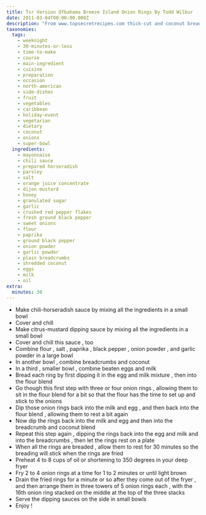 ```yaml
---
title: Tsr Version Ofbahama Breeze Island Onion Rings By Todd Wilbur
date: 2011-03-04T00:00:00.000Z
description: "From www.topsecretrecipes.com thick-cut and coconut breaded, with chili-horseradish and citrus-mustard dipping sauces. that's what the menu says! i have bought coconut onion rings frozen and they were so good i had to find a recipe! i haven't tried these yet but plan to soon. put here for safekeeping. a todd wilbur copycat recipe.\r\nthis recipe comes with 2 dipping sauce recipes, but if you like, use whatever sauce you like. this makes alot of breading, so you may can half the recipe or put the excess in the freezer for next time."
taxonomies:
  tags:
    - weeknight
    - 30-minutes-or-less
    - time-to-make
    - course
    - main-ingredient
    - cuisine
    - preparation
    - occasion
    - north-american
    - side-dishes
    - fruit
    - vegetables
    - caribbean
    - holiday-event
    - vegetarian
    - dietary
    - coconut
    - onions
    - super-bowl
  ingredients:
    - mayonnaise
    - chili sauce
    - prepared horseradish
    - parsley
    - salt
    - orange juice concentrate
    - dijon mustard
    - honey
    - granulated sugar
    - garlic
    - crushed red pepper flakes
    - fresh ground black pepper
    - sweet onions
    - flour
    - paprika
    - ground black pepper
    - onion powder
    - garlic powder
    - plain breadcrumbs
    - shredded coconut
    - eggs
    - milk
    - oil
extra:
  minutes: 30
---
```

 - Make chili-horseradish sauce by mixing all the ingredients in a small bowl
 - Cover and chill
 - Make citrus-mustard dipping sauce by mixing all the ingredients in a small bowl
 - Cover and chill this sauce , too
 - Combine flour , salt , paprika , black pepper , onion powder , and garlic powder in a large bowl
 - In another bowl , combine breadcrumbs and coconut
 - In a third , smaller bowl , combine beaten eggs and milk
 - Bread each ring by first dipping it in the egg and milk mixture , then into the flour blend
 - Go though this first step with three or four onion rings , allowing them to sit in the flour blend for a bit so that the flour has the time to set up and stick to the onions
 - Dip those onion rings back into the milk and egg , and then back into the flour blend , allowing them to rest a bit again
 - Now dip the rings back into the milk and egg and then into the breadcrumb and coconut blend
 - Repeat this step again , dipping the rings back into the egg and milk and into the breadcrumbs , then let the rings rest on a plate
 - When all the rings are breaded , allow them to rest for 30 minutes so the breading will stick when the rings are fried
 - Preheat 4 to 8 cups of oil or shortening to 350 degrees in your deep fryer
 - Fry 2 to 4 onion rings at a time for 1 to 2 minutes or until light brown
 - Drain the fried rings for a minute or so after they come out of the fryer , and then arrange them in three towers of 5 onion rings each , with the 16th onion ring stacked on the middle at the top of the three stacks
 - Serve the dipping sauces on the side in small bowls
 - Enjoy !
